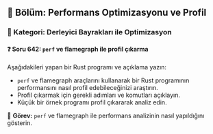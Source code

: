 ## 📘 Bölüm: Performans Optimizasyonu ve Profil
### 🔹 Kategori: Derleyici Bayrakları ile Optimizasyon
#### ❓ Soru 642: `perf` ve flamegraph ile profil çıkarma

Aşağıdakileri yapan bir Rust programı ve açıklama yazın:

- `perf` ve flamegraph araçlarını kullanarak bir Rust programının performansını nasıl profil edebileceğinizi araştırın.
- Profil çıkarmak için gerekli adımları ve komutları açıklayın.
- Küçük bir örnek programı profil çıkararak analiz edin.

🔧 **Görev:** `perf` ve flamegraph ile performans analizinin nasıl yapıldığını gösterin.
